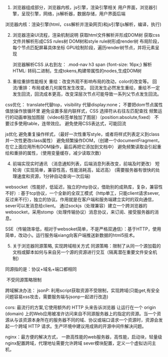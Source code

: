 1. 浏览器组成部分，浏览器内核，js引擎，渲染引擎相关
用户界面，浏览器引擎，呈现引擎，网络，js解析器，数据存储，用户界面后端

浏览器内核：渲染引擎(html，css解析并渲染网页)和js引擎(js解析，编译，执行)


2. 浏览器渲染UI流程，渲染机制说明
    获取html文件解析并形成DOM树
    获取css文件并解析形成CSS rules树
    DOM树和style rule树形成render树
    布局阶段，每个节点匹配屏幕具体坐标
    GPU绘制阶段，遍历render树节点，并将元素呈现

    浏览器解析CSS 从右到左：  .mod-nav h3 span {font-size: 16px;}
    解析HTML: 转码二进制，生成tokens,构建带属性的nodes,生成DOM树


3. 重绘重排性能相关
重绘：改变外观不影响布局的改动，color的改变等。
回流/重排：布局或者几何属性发生改变。
回流发生必然发生重绘，重绘不一定发生回流，回流成本更高，改变深层次节点可能导致一系列父节点发生回流。

css优化：
    translate代替top，visibility 代替display:none；
    不要把dom节点属性值放操作放循环里
    避免设置多层内联样式，CSS 选择符从右往左匹配查找
    频繁运行的动画单独加图层（video标签单独加了图层）（position:absolute,fixed）
    不要过多使用table，连带效应。
    避免使用CSS表达式，可能回流

js优化
    避免重复操作样式，（最好一次性重写style，或者将样式列表定义到class并一次性更改class属性）
    避免频繁操作DOM，（创建一个documentFragment，在它上面应用所有DOM操作，最后再把它添加到文档中）
    避免频繁读取会引起重绘和重排的属性，（使用变量缓存，减少读取次数）

4. 前端实现实时通讯  （消息通知列表，后端消息列表改变，前端及时更改）
短轮询（实现简单，兼容性高，性能消耗高，延迟高） (需要服务器有很快的处理速度和资源，1分钟自动查询一次后端)

websocket（性能好，低延迟，独立的http协议，借助别的成熟库，复杂，兼容性不好）:  基于tcp协议，一个全新的全双工模式（http单工，只能client请求sever,反过来不行），独立的协议。作用就是在客户端和服务端建立实时的双向通信，sever可以发消息给client。
通过sockjs（处理兼容）建立一个跨浏览器的websocket，采用stomp（处理传输协议）消息协议，来订阅、接受服务器的消息。

SSE（传输效率低，相对于websoket简单，不是严格双通信）：基于HTTP，使用简单，改动小。运行服务端xiang向客户端推送新数据的html5技术。


5. 关于浏览器同源策略, 实现跨域相关方式
同源策略：限制了从同一个源加载的文档或脚本如何与来自另一个源的资源进行交互（隔离潜在重要文件安全机制）

同源指的是：协议+域名+端口都相同

<img sre=""/><script src=""></script><link href=XXX><ifram>  不受同源策略限制

跨域解决办法：
 jsonP: 利用script获取资源不受限制，实现跨域(只能get,有安全问题容易xss攻击，需要服务端与jsonp一起进行改造)

cors: 最流行的方案,它使用额外的 HTTP 头来告诉浏览器 让运行在一个 origin (domain) 上的Web应用被准许访问来自不同源服务器上的指定的资源。当一个资源从与该资源本身所在的服务器不同的域、协议或端口请求一个资源时，资源会发起一个跨域 HTTP 请求。生产环境中建议用成熟的开源中间件解决问题。

nginx：最方便的解决方式，
    一款高性能的web服务器，高性能，启动块，轻量级
    nginx配置跨域，代理地址需要允许跨域
    sever模块配置，定义一个虚拟访问主机，












